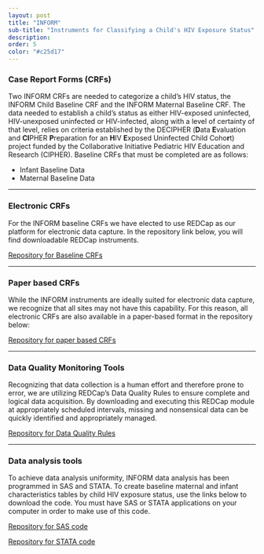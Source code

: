 ```yaml
---
layout: post
title: "INFORM"
sub-title: "Instruments for Classifying a Child's HIV Exposure Status"
description:
order: 5
color: "#c25d17"
---
```


### Case Report Forms (CRFs)
Two INFORM CRFs are needed to categorize a child’s HIV status, the INFORM Child Baseline CRF and the INFORM Maternal Baseline CRF.  The data needed to establish a child’s status as either HIV-exposed uninfected, HIV-unexposed uninfected or HIV-infected, along with a level of certainty of that level, relies on criteria established by the DECIPHER (**D**ata **E**valuation and **CI**PHER **P**reparation for an **H**IV **E**xposed Uninfected Child Coho**r**t) project funded by the Collaborative Initiative Pediatric HIV Education and Research (CIPHER). Baseline CRFs that must be completed are as follows: 
- Infant Baseline Data
-	Maternal Baseline Data

---

### Electronic CRFs
For the INFORM baseline CRFs we have elected to use REDCap as our platform for electronic data capture. In the repository link below, you will find downloadable REDCap instruments.

<a target="_blank" href="https://github.com/INFORMprojectsite/INFORM/tree/master/Baseline%20Tools/Case%20Report%20Forms/Electronic%20Forms">Repository for Baseline CRFs</a>

---

### Paper based CRFs
While the INFORM instruments are ideally suited for electronic data capture, we recognize that all sites may not have this capability. For this reason, all electronic CRFs are also available in a paper-based format in the repository below: 

<a target="_blank" href="https://github.com/INFORMprojectsite/INFORM/tree/master/Baseline%20Tools/Case%20Report%20Forms/Paper">Repository for paper based CRFs</a>

---

### Data Quality Monitoring Tools
Recognizing that data collection is a human effort and therefore prone to error, we are utilizing REDCap’s Data Quality Rules to ensure complete and logical data acquisition. By downloading and executing this REDCap module at appropriately scheduled intervals, missing and nonsensical data can be quickly identified and appropriately managed. 

<a target="_blank" href="https://github.com/INFORMprojectsite/INFORM/tree/master/Baseline%20Tools/Data%20Quality%20Monitoring%20Tools">Repository for Data Quality Rules</a>

---

### Data analysis tools
To achieve data analysis uniformity, INFORM data analysis has been programmed in SAS and STATA. To create baseline maternal and infant characteristics tables by child HIV exposure status, use the links below to download the code.  You must have SAS or STATA applications on your computer in order to make use of this code.

<a target="_blank" href="https://github.com/INFORMprojectsite/INFORM/tree/master/Baseline%20Tools/Data%20Analysis%20Tools/SAS">Repository for SAS code</a>

<a target="_blank" href="https://github.com/INFORMprojectsite/INFORM/tree/master/Baseline%20Tools/Data%20Analysis%20Tools/STATA">Repository for STATA code</a>
